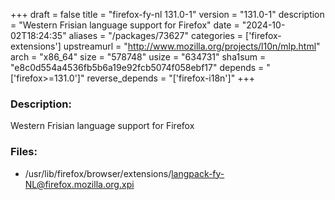 +++
draft = false
title = "firefox-fy-nl 131.0-1"
version = "131.0-1"
description = "Western Frisian language support for Firefox"
date = "2024-10-02T18:24:35"
aliases = "/packages/73627"
categories = ['firefox-extensions']
upstreamurl = "http://www.mozilla.org/projects/l10n/mlp.html"
arch = "x86_64"
size = "578748"
usize = "634731"
sha1sum = "e8c0d554a4536fb5b6a19e92fcb5074f058ebf17"
depends = "['firefox>=131.0']"
reverse_depends = "['firefox-i18n']"
+++
### Description: 
Western Frisian language support for Firefox

### Files: 
* /usr/lib/firefox/browser/extensions/langpack-fy-NL@firefox.mozilla.org.xpi
